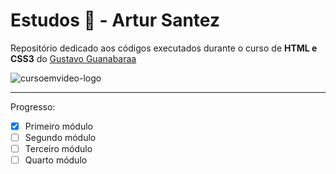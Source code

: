 # Estudos 📑  - Artur Santez 
 Repositório dedicado aos códigos executados durante o curso de **HTML e CSS3** do [Gustavo Guanabaraa](https://www.cursoemvideo.com/) 

![cursoemvideo-logo](https://www.cursoemvideo.com/wp-content/uploads/2019/08/cursoemvideo-logo.png)
***
Progresso: 
- [X] Primeiro módulo
- [ ] Segundo módulo
- [ ] Terceiro módulo
- [ ] Quarto módulo
